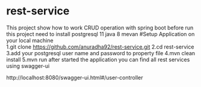 # rest-service
This project show how to work  CRUD operation with spring boot 
before run this project need to install 
postgresql 11
java 8
mevan 
#Setup Application on your local machine  
  1.git clone https://github.com/anuradha92/rest-service.git
  2.cd rest-service
  3.add your postgresql user name and password to property file 
  4.mvn clean install
  5.mvn run
after started the application you can find all rest services using swagger-ui

http://localhost:8080/swagger-ui.html#/user-controller


